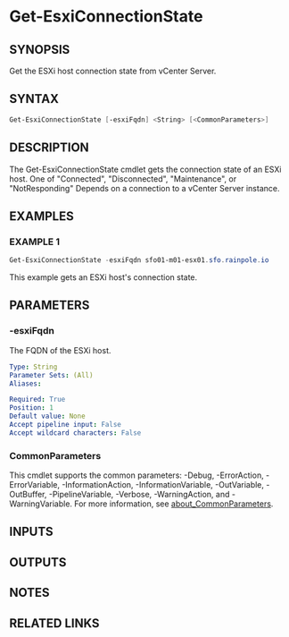 # Get-EsxiConnectionState

## SYNOPSIS

Get the ESXi host connection state from vCenter Server.

## SYNTAX

```powershell
Get-EsxiConnectionState [-esxiFqdn] <String> [<CommonParameters>]
```

## DESCRIPTION

The Get-EsxiConnectionState cmdlet gets the connection state of an ESXi host.
One of "Connected", "Disconnected", "Maintenance", or "NotResponding"
Depends on a connection to a vCenter Server instance.

## EXAMPLES

### EXAMPLE 1

```powershell
Get-EsxiConnectionState -esxiFqdn sfo01-m01-esx01.sfo.rainpole.io
```

This example gets an ESXi host's connection state.

## PARAMETERS

### -esxiFqdn

The FQDN of the ESXi host.

```yaml
Type: String
Parameter Sets: (All)
Aliases:

Required: True
Position: 1
Default value: None
Accept pipeline input: False
Accept wildcard characters: False
```

### CommonParameters

This cmdlet supports the common parameters: -Debug, -ErrorAction, -ErrorVariable, -InformationAction, -InformationVariable, -OutVariable, -OutBuffer, -PipelineVariable, -Verbose, -WarningAction, and -WarningVariable. For more information, see [about_CommonParameters](http://go.microsoft.com/fwlink/?LinkID=113216).

## INPUTS

## OUTPUTS

## NOTES

## RELATED LINKS
